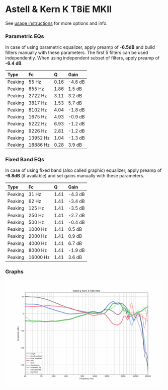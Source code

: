 # Astell & Kern K T8iE MKII
See [usage instructions](https://github.com/jaakkopasanen/AutoEq#usage) for more options and info.

### Parametric EQs
In case of using parametric equalizer, apply preamp of **-6.5dB** and build filters manually
with these parameters. The first 5 filters can be used independently.
When using independent subset of filters, apply preamp of **-6.4 dB**.

| Type    | Fc       |    Q | Gain    |
|:--------|:---------|:-----|:--------|
| Peaking | 55 Hz    | 0.16 | -4.6 dB |
| Peaking | 855 Hz   | 1.86 | 1.5 dB  |
| Peaking | 2722 Hz  | 3.11 | 3.2 dB  |
| Peaking | 3817 Hz  | 1.53 | 5.7 dB  |
| Peaking | 8102 Hz  | 4.04 | -1.8 dB |
| Peaking | 1675 Hz  | 4.93 | -0.9 dB |
| Peaking | 5222 Hz  | 6.93 | -1.2 dB |
| Peaking | 9226 Hz  | 2.81 | -1.2 dB |
| Peaking | 13952 Hz | 1.04 | -1.3 dB |
| Peaking | 18886 Hz | 0.28 | 3.9 dB  |

### Fixed Band EQs
In case of using fixed band (also called graphic) equalizer, apply preamp of **-6.8dB**
(if available) and set gains manually with these parameters.

| Type    | Fc       |    Q | Gain    |
|:--------|:---------|:-----|:--------|
| Peaking | 31 Hz    | 1.41 | -4.3 dB |
| Peaking | 62 Hz    | 1.41 | -3.4 dB |
| Peaking | 125 Hz   | 1.41 | -3.5 dB |
| Peaking | 250 Hz   | 1.41 | -2.7 dB |
| Peaking | 500 Hz   | 1.41 | -0.4 dB |
| Peaking | 1000 Hz  | 1.41 | 0.5 dB  |
| Peaking | 2000 Hz  | 1.41 | 0.9 dB  |
| Peaking | 4000 Hz  | 1.41 | 6.7 dB  |
| Peaking | 8000 Hz  | 1.41 | -1.9 dB |
| Peaking | 16000 Hz | 1.41 | 3.6 dB  |

### Graphs
![](./Astell%20&%20Kern%20K%20T8iE%20MKII.png)